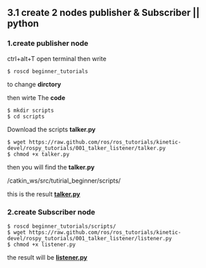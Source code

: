  ## 3.1 create 2 nodes publisher & Subscriber || python
 
 ### 1.create publisher node
 
 ctrl+alt+T open terminal then write 
 
 `$ roscd beginner_tutorials`
 
 to change **dirctory**
 
 then wirte The **code**
 
 ```
 $ mkdir scripts
 $ cd scripts
 ```
 
 Download the scripts **talker.py**
 ```
 $ wget https://raw.github.com/ros/ros_tutorials/kinetic-devel/rospy_tutorials/001_talker_listener/talker.py
$ chmod +x talker.py
 ```
 
 then you will find the **talker.py**
 
 /catkin_ws/src/tutirial_beginner/scripts/ 
 
 this is the result [**talker.py**](https://github.com/ios96i/SmartMethods-internship-AI-in-robotics-3/blob/master/3.1%20create%20Publishered%20%26%20Subscriber%20nodes/talker.py)
 
 
 ### 2.create Subscriber node
  ```
 $ roscd beginner_tutorials/scripts/
$ wget https://raw.github.com/ros/ros_tutorials/kinetic-devel/rospy_tutorials/001_talker_listener/listener.py
$ chmod +x listener.py
  ```
 
 the result will be  [**listener.py**](https://github.com/ios96i/SmartMethods-internship-AI-in-robotics-3/blob/master/3.1%20create%20Publishered%20%26%20Subscriber%20nodes/listener.py) 
 
 

